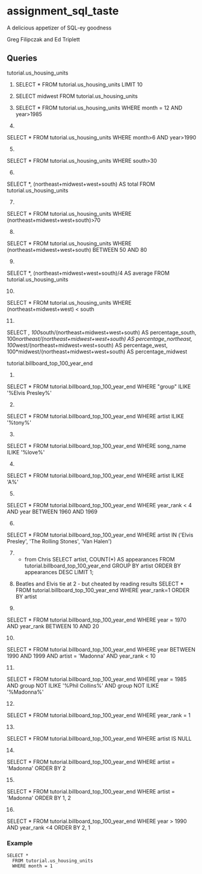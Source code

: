 # assignment_sql_taste
A delicious appetizer of SQL-ey goodness

Greg Filipczak and Ed Triplett

## Queries
tutorial.us_housing_units

1) SELECT *
FROM tutorial.us_housing_units
LIMIT 10

2) SELECT midwest
FROM tutorial.us_housing_units

3) SELECT *
FROM tutorial.us_housing_units
WHERE month = 12
AND year>1985

4) 
SELECT *
FROM tutorial.us_housing_units
WHERE month>6
AND year>1990

5)
SELECT *
FROM tutorial.us_housing_units
WHERE south>30

6)
SELECT *,
      (northeast+midwest+west+south) AS total
FROM tutorial.us_housing_units

7)
SELECT *
FROM tutorial.us_housing_units
WHERE (northeast+midwest+west+south)>70

8)
SELECT *
FROM tutorial.us_housing_units
  WHERE (northeast+midwest+west+south) BETWEEN 50 AND 80

9)
SELECT *,
      (northeast+midwest+west+south)/4 AS average 
FROM tutorial.us_housing_units

10)
SELECT * 
FROM tutorial.us_housing_units
WHERE (northeast+midwest+west) < south

11)
SELECT *,
    100*south/(northeast+midwest+west+south) AS percentage_south,
    100*northeast/(northeast+midwest+west+south) AS percentage_northeast,
    100*west/(northeast+midwest+west+south) AS percentage_west,
    100*midwest/(northeast+midwest+west+south) AS percentage_midwest


tutorial.billboard_top_100_year_end

1)
SELECT *
FROM tutorial.billboard_top_100_year_end
WHERE "group" ILIKE '%Elvis Presley%'

2)
SELECT *
FROM tutorial.billboard_top_100_year_end
WHERE artist ILIKE '%tony%'

3)
SELECT *
FROM tutorial.billboard_top_100_year_end
WHERE song_name ILIKE '%love%'

4)
SELECT *
FROM tutorial.billboard_top_100_year_end
WHERE artist ILIKE 'A%'

5)
SELECT *
FROM tutorial.billboard_top_100_year_end
WHERE year_rank < 4
  AND year BETWEEN 1960 AND 1969

6)
SELECT *
FROM tutorial.billboard_top_100_year_end
WHERE artist IN ('Elvis Presley', 'The Rolling Stones', 'Van Halen')

7) * from Chris
SELECT artist, COUNT(*) AS appearances
  FROM tutorial.billboard_top_100_year_end
  GROUP BY artist
  ORDER BY appearances DESC
  LIMIT 1;


8) Beatles and Elvis tie at 2 - but cheated by reading results
SELECT *
FROM tutorial.billboard_top_100_year_end
WHERE year_rank=1
ORDER BY artist

9)
SELECT *
FROM tutorial.billboard_top_100_year_end
WHERE year = 1970
  AND year_rank BETWEEN 10 AND 20

10)
SELECT *
FROM tutorial.billboard_top_100_year_end
WHERE year BETWEEN 1990 AND 1999
  AND artist = 'Madonna'
  AND year_rank < 10

11)
SELECT *
FROM tutorial.billboard_top_100_year_end
WHERE year = 1985
  AND group NOT ILIKE '%Phil Collins%'
  AND group NOT ILIKE '%Madonna%'

12)
SELECT *
FROM tutorial.billboard_top_100_year_end
WHERE year_rank = 1

13)
SELECT *
FROM tutorial.billboard_top_100_year_end
WHERE artist IS NULL

14)
SELECT *
FROM tutorial.billboard_top_100_year_end
WHERE artist = 'Madonna'
ORDER BY 2

15)
SELECT *
FROM tutorial.billboard_top_100_year_end
WHERE artist = 'Madonna'
ORDER BY 1, 2

16)
SELECT *
FROM tutorial.billboard_top_100_year_end
WHERE year > 1990
  AND year_rank <4
ORDER BY 2, 1












### Example

```
SELECT *
  FROM tutorial.us_housing_units
  WHERE month = 1
```














